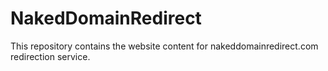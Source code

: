 NakedDomainRedirect
===================

This repository contains the website content for nakeddomainredirect.com redirection service.
